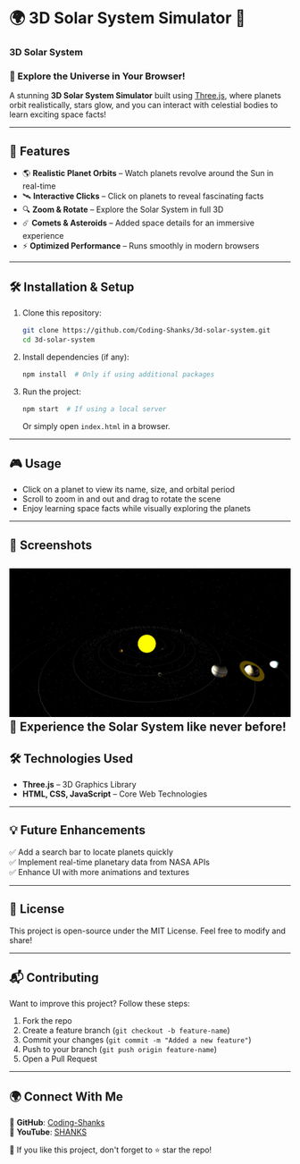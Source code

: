 # 🌍 3D Solar System Simulator 🚀

### 3D Solar System

### 🌟 Explore the Universe in Your Browser!  
A stunning **3D Solar System Simulator** built using [Three.js](https://threejs.org/), where planets orbit realistically, stars glow, and you can interact with celestial bodies to learn exciting space facts!  

---

## 🚀 Features  
- 🌎 **Realistic Planet Orbits** – Watch planets revolve around the Sun in real-time  
- 🛰️ **Interactive Clicks** – Click on planets to reveal fascinating facts  
- 🔍 **Zoom & Rotate** – Explore the Solar System in full 3D  
- ☄️ **Comets & Asteroids** – Added space details for an immersive experience  
- ⚡ **Optimized Performance** – Runs smoothly in modern browsers  

---

## 🛠️ Installation & Setup  

1. Clone this repository:  
   ```sh
   git clone https://github.com/Coding-Shanks/3d-solar-system.git
   cd 3d-solar-system
   ```

2. Install dependencies (if any):  
   ```sh
   npm install  # Only if using additional packages
   ```

3. Run the project:  
   ```sh
   npm start  # If using a local server
   ```
   Or simply open `index.html` in a browser.

---

## 🎮 Usage  
- Click on a planet to view its name, size, and orbital period  
- Scroll to zoom in and out and drag to rotate the scene  
- Enjoy learning space facts while visually exploring the planets  

---

## 📸 Screenshots
![Screenshot](Screenshot_3.png)
🔹 Experience the Solar System like never before!
---

## 🛠️ Technologies Used  
- **Three.js** – 3D Graphics Library  
- **HTML, CSS, JavaScript** – Core Web Technologies  

---

## 💡 Future Enhancements  
✅ Add a search bar to locate planets quickly  
✅ Implement real-time planetary data from NASA APIs  
✅ Enhance UI with more animations and textures  

---

## 📜 License  
This project is open-source under the MIT License. Feel free to modify and share!  

---

## 📬 Contributing  
Want to improve this project? Follow these steps:

1. Fork the repo  
2. Create a feature branch (`git checkout -b feature-name`)  
3. Commit your changes (`git commit -m "Added a new feature"`)  
4. Push to your branch (`git push origin feature-name`)  
5. Open a Pull Request  

---

## 🌍 Connect With Me  
🔗 **GitHub**: [Coding-Shanks](https://github.com/Coding-Shanks)  
🔗 **YouTube**: [SHANKS](https://www.youtube.com/@Coding_With_Shanks)

🚀 If you like this project, don't forget to ⭐ star the repo!

